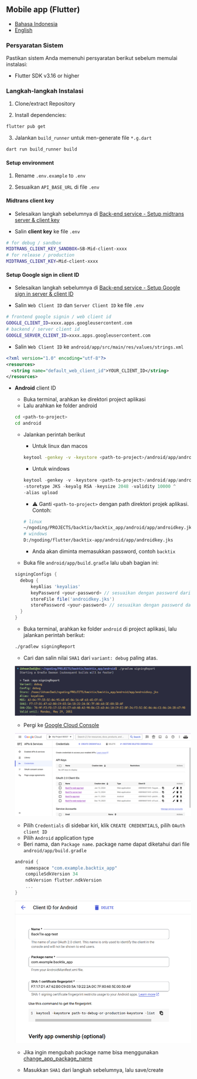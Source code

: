 ## Mobile app (Flutter)

- [Bahasa Indonesia](mobile-app.md)
- [English](mobile-app.en.md)

### Persyaratan Sistem

Pastikan sistem Anda memenuhi persyaratan berikut sebelum memulai instalasi:

- Flutter SDK v3.16 or higher

### Langkah-langkah Instalasi

1. Clone/extract Repository

2. Install dependencies:
```bash
flutter pub get
```
3. Jalankan `build_runner` untuk men-generate file `*.g.dart`

```bash
dart run build_runner build
```

#### Setup environment

1. Rename `.env.example` to `.env`

2. Sesuaikan `API_BASE_URL` di file `.env`

#### Midtrans client key

- Selesaikan langkah sebelumnya di [Back-end service - Setup midtrans server & client key](api-service.md#setup-midtrans-server--client-key)

- Salin **client key** ke file `.env`

```sh
# for debug / sandbox
MIDTRANS_CLIENT_KEY_SANDBOX=SB-Mid-client-xxxx
# for release / production
MIDTRANS_CLIENT_KEY=Mid-client-xxxx
```

#### Setup **Google sign in** client ID

- Selesaikan langkah sebelumnya di [Back-end service - Setup Google sign in server & client ID](api-service.md#setup-google-sign-in-server--client-id)

- Salin `Web Client ID` dan `Server Client ID` ke file `.env`

```sh
# frontend google signin / web client id
GOOGLE_CLIENT_ID=xxxx.apps.googleusercontent.com
# backend / server client id
GOOGLE_SERVER_CLIENT_ID=xxxx.apps.googleusercontent.com
```

- Salin `Web Client ID` ke `android/app/src/main/res/values/strings.xml`

```xml
<?xml version="1.0" encoding="utf-8"?>
<resources>
  <string name="default_web_client_id">YOUR_CLIENT_ID</string> 
</resources>
```

- **Android** client ID

  - Buka terminal, arahkan ke direktori project aplikasi
  - Lalu arahkan ke folder android

  ```bash
  cd <path-to-project>
  cd android
  ```

  - Jalankan perintah berikut

    - Untuk linux dan macos
    ```bash
    keytool -genkey -v -keystore <path-to-project>/android/app/androidkey.jks -keyalg RSA -keysize 2048 -validity 10000 -alias keyalias

    ```
    - Untuk windows
    ```powershell
    keytool -genkey -v -keystore <path-to-project>/android/app/androidkey.jks ^
    -storetype JKS -keyalg RSA -keysize 2048 -validity 10000 ^
    -alias upload
    ```
    - :warning: Ganti `<path-to-project>` dengan path direktori projek aplikasi.
    Contoh:
    ```bash
    # linux
    ~/ngoding/PROJECTS/backtix/backtix_app/android/app/androidkey.jks
    # windows
    D:/ngoding/flutter/backtix-app/android/app/androidkey.jks
    ```
    - Anda akan diminta memasukkan password, contoh `backtix`

  - Buka file `android/app/build.gradle` lalu ubah bagian ini:
  ```gradle
  signingConfigs {
    debug {
        keyAlias 'keyalias'
        keyPassword <your-password> // sesuaikan dengan password dari langkah sebelumnya
        storeFile file('androidkey.jks')
        storePassword <your-password> // sesuaikan dengan password dari langkah sebelumnya
    }
  }
  ```

  - Buka terminal, arahkan ke folder `android`
di project aplikasi, lalu jalankan perintah berikut:

  ```bash
  ./gradlew signingReport
  ```
  - Cari dan salin nilai `SHA1` dari `variant: debug` paling atas.

  ![Terminal](/assets/Screenshot_5.png)

  - Pergi ke [Google Cloud Console](https://console.cloud.google.com)

  ![Cloud Console](/assets/Screenshot_2.png)

  - Pilih `Credentials` di sidebar kiri, klik `CREATE CREDENTIALS`, pilih `OAuth client ID`
  - Pilih `Android` application type
  - Beri nama, dan `Package name`. package name dapat diketahui dari file `android/app/build.gradle`

  ```gradle
  android {
      namespace "com.example.backtix_app"
      compileSdkVersion 34
      ndkVersion flutter.ndkVersion
      ...
  }
  ```

  ![Cloud Console](/assets/Screenshot_6.png)


  - Jika ingin mengubah package name bisa menggunakan [change_app_package_name](https://pub.dev/packages/change_app_package_name)

  - Masukkan `SHA1` dari langkah sebelumnya, lalu save/create